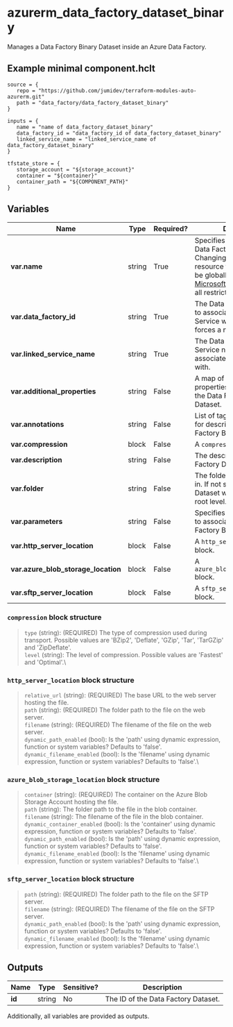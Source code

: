 # azurerm_data_factory_dataset_binary

Manages a Data Factory Binary Dataset inside an Azure Data Factory.

## Example minimal component.hclt

```hcl
source = {
   repo = "https://github.com/jumidev/terraform-modules-auto-azurerm.git" 
   path = "data_factory/data_factory_dataset_binary" 
}

inputs = {
   name = "name of data_factory_dataset_binary" 
   data_factory_id = "data_factory_id of data_factory_dataset_binary" 
   linked_service_name = "linked_service_name of data_factory_dataset_binary" 
}

tfstate_store = {
   storage_account = "${storage_account}" 
   container = "${container}" 
   container_path = "${COMPONENT_PATH}" 
}

```

## Variables

| Name | Type | Required? |  Description |
| ---- | ---- | --------- |  ----------- |
| **var.name** | string | True | Specifies the name of the Data Factory Binary Dataset. Changing this forces a new resource to be created. Must be globally unique. See the [Microsoft documentation](https://docs.microsoft.com/azure/data-factory/naming-rules) for all restrictions. | 
| **var.data_factory_id** | string | True | The Data Factory ID in which to associate the Linked Service with. Changing this forces a new resource. | 
| **var.linked_service_name** | string | True | The Data Factory Linked Service name in which to associate the Binary Dataset with. | 
| **var.additional_properties** | string | False | A map of additional properties to associate with the Data Factory Binary Dataset. | 
| **var.annotations** | string | False | List of tags that can be used for describing the Data Factory Binary Dataset. | 
| **var.compression** | block | False | A `compression` block. | 
| **var.description** | string | False | The description for the Data Factory Dataset. | 
| **var.folder** | string | False | The folder that this Dataset is in. If not specified, the Dataset will appear at the root level. | 
| **var.parameters** | string | False | Specifies a list of parameters to associate with the Data Factory Binary Dataset. | 
| **var.http_server_location** | block | False | A `http_server_location` block. | 
| **var.azure_blob_storage_location** | block | False | A `azure_blob_storage_location` block. | 
| **var.sftp_server_location** | block | False | A `sftp_server_location` block. | 

### `compression` block structure

> `type` (string): (REQUIRED) The type of compression used during transport. Possible values are 'BZip2', 'Deflate', 'GZip', 'Tar', 'TarGZip' and 'ZipDeflate'.\
> `level` (string): The level of compression. Possible values are 'Fastest' and 'Optimal'.\

### `http_server_location` block structure

> `relative_url` (string): (REQUIRED) The base URL to the web server hosting the file.\
> `path` (string): (REQUIRED) The folder path to the file on the web server.\
> `filename` (string): (REQUIRED) The filename of the file on the web server.\
> `dynamic_path_enabled` (bool): Is the 'path' using dynamic expression, function or system variables? Defaults to 'false'.\
> `dynamic_filename_enabled` (bool): Is the 'filename' using dynamic expression, function or system variables? Defaults to 'false'.\

### `azure_blob_storage_location` block structure

> `container` (string): (REQUIRED) The container on the Azure Blob Storage Account hosting the file.\
> `path` (string): The folder path to the file in the blob container.\
> `filename` (string): The filename of the file in the blob container.\
> `dynamic_container_enabled` (bool): Is the 'container' using dynamic expression, function or system variables? Defaults to 'false'.\
> `dynamic_path_enabled` (bool): Is the 'path' using dynamic expression, function or system variables? Defaults to 'false'.\
> `dynamic_filename_enabled` (bool): Is the 'filename' using dynamic expression, function or system variables? Defaults to 'false'.\

### `sftp_server_location` block structure

> `path` (string): (REQUIRED) The folder path to the file on the SFTP server.\
> `filename` (string): (REQUIRED) The filename of the file on the SFTP server.\
> `dynamic_path_enabled` (bool): Is the 'path' using dynamic expression, function or system variables? Defaults to 'false'.\
> `dynamic_filename_enabled` (bool): Is the 'filename' using dynamic expression, function or system variables? Defaults to 'false'.\



## Outputs

| Name | Type | Sensitive? | Description |
| ---- | ---- | --------- | --------- |
| **id** | string | No  | The ID of the Data Factory Dataset. | 

Additionally, all variables are provided as outputs.
